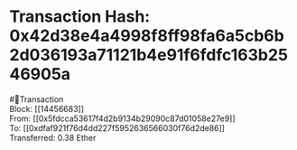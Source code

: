 
Transaction Hash: 0x42d38e4a4998f8ff98fa6a5cb6b2d036193a71121b4e91f6fdfc163b2546905a
====================================================================================
  
#💸Transaction  
Block: [[14456683]]  
From: [[0x5fdcca53617f4d2b9134b29090c87d01058e27e9]]  
To: [[0xdfaf921f76d4dd227f5952636566030f76d2de86]]  
Transferred: 0.38 Ether
